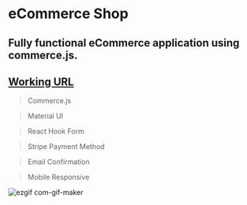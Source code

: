 # eCommerce Shop

## Fully functional eCommerce application using commerce.js.

## [Working URL](https://e-commerceannas.netlify.app/)

> Commerce.js

> Material UI

> React Hook Form

> Stripe Payment Method

> Email Confirmation

> Mobile Responsive

![ezgif com-gif-maker](https://user-images.githubusercontent.com/74892817/133104161-ba0f99c4-2c9f-4cf9-986a-0b75fb0afede.gif)

